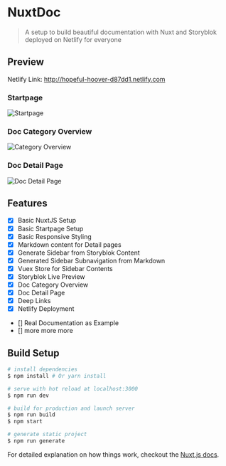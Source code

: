 # NuxtDoc

> A setup to build beautiful documentation with Nuxt and Storyblok deployed on Netlify for everyone

## Preview

Netlify Link: http://hopeful-hoover-d87dd1.netlify.com

### Startpage

![Startpage](https://a.storyblok.com/f/43760/2554x1882/3a15b285e1/nuxtdoc-preview.jpg)

### Doc Category Overview
![Category Overview](https://a.storyblok.com/f/43760/2256x1250/fc22cf65a9/categoryoverview.jpg)

### Doc Detail Page
![Doc Detail Page](https://a.storyblok.com/f/43760/2250x1512/ca4802ed08/document-with-submenu.jpg)


## Features

- [x] Basic NuxtJS Setup
- [x] Basic Startpage Setup
- [x] Basic Responsive Styling
- [x] Markdown content for Detail pages
- [x] Generate Sidebar from Storyblok Content
- [x] Generated Sidebar Subnavigation from Markdown
- [x] Vuex Store for Sidebar Contents
- [x] Storyblok Live Preview
- [x] Doc Category Overview
- [x] Doc Detail Page
- [x] Deep Links
- [x] Netlify Deployment
- [] Real Documentation as Example
- [] more more more



## Build Setup

``` bash
# install dependencies
$ npm install # Or yarn install

# serve with hot reload at localhost:3000
$ npm run dev

# build for production and launch server
$ npm run build
$ npm start

# generate static project
$ npm run generate
```

For detailed explanation on how things work, checkout the [Nuxt.js docs](https://github.com/nuxt/nuxt.js).
